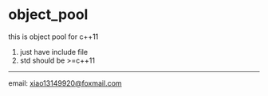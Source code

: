 # object_pool
this is object pool for c++11

1. just  have include file
2. std should be >=c++11

---------------
email: xiao13149920@foxmail.com

